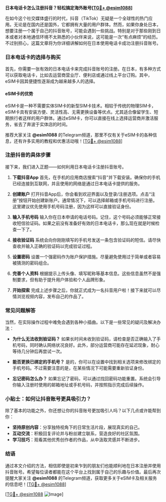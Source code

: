 **日本电话卡怎么注册抖音？轻松搞定海外账号[[TG💪+ @esim1088](https://t.me/s/esim1088)]**

在如今这个社交媒体盛行的时代，抖音（TikTok）无疑是一个全球性的热门应用。无论是在国内还是国外，它都拥有大量的用户群体。然而，如果你身处日本，想要注册一个属于自己的抖音账号，可能会遇到一些挑战。特别是对于那些刚到日本或者对本地通信环境不太熟悉的小伙伴来说，这可能是一次“有点麻烦”的经历。不过别担心，这篇文章将为你详细讲解如何在日本使用电话卡成功注册抖音账号。

### 日本电话卡的选择与购买

首先，你需要一张有效的日本电话卡来完成抖音账号的注册。在日本，有多种方式可以获取电话卡，比如去运营商营业厅、便利店或通过线上平台订购。其中，eSIM卡因其便捷性逐渐成为越来越多人的选择。

#### eSIM卡的优势

eSIM卡是一种不需要实体SIM卡的新型SIM卡技术。相较于传统的物理SIM卡，eSIM卡具有安装方便、灵活性高、无需更换设备等优点。尤其适合像留学生、短期旅行者这样的用户群体。通过eSIM卡，你可以直接在线上选择运营商并激活服务，省去了奔波于实体店的时间。

推荐大家关注 **@esim1088** 的Telegram频道，那里不仅有关于eSIM卡的各种信息，还有许多实用的教程和优惠活动哦！[[TG💪+ @esim1088](https://t.me/s/esim1088)]

### 注册抖音的具体步骤

接下来，我们进入正题——如何利用日本电话卡注册抖音账号。

1. **下载抖音App**
   首先，在手机的应用商店搜索“抖音”并下载安装。确保你的手机已经连接到互联网，并且使用的网络是通过日本电话卡提供的服务。

2. **创建账户**
   打开抖音App后，你会看到欢迎界面以及登录/注册选项。点击“注册”按钮开始创建新账户。通常情况下，可以选择邮箱或手机号码进行注册。这里建议优先使用手机号码注册，因为这样可以直接验证身份。

3. **输入手机号码**
   输入你在日本申请的电话号码。记住，这个号码必须能够正常接收短信验证码。如果之前没有准备好有效的日本电话卡，那么现在就是时候检查一下了。

4. **接收验证码**
   系统会向你刚刚填写的手机号发送一条包含验证码的短信。请尽快查收并输入正确的验证码以完成验证过程。

5. **设置密码**
   设置一个强密码作为账户保护措施。尽量避免使用过于简单或者容易被猜测的密码组合。

6. **完善个人资料**
   根据提示上传头像、填写昵称等基本信息。这些信息虽然不是强制要求，但有助于提升用户体验和个人品牌形象。

7. **开始探索**
   完成上述步骤之后，你就正式成为一名抖音用户啦！接下来就可以尽情浏览视频内容，发布自己的作品了。

### 常见问题解答

当然，在实际操作过程中难免会遇到各种小插曲。以下是一些常见的疑问及解决办法：

- **为什么无法收到验证码？**
  如果长时间未收到验证码，请检查是否正确输入了手机号码，同时确认网络状况良好。此外，部分运营商可能存在延迟现象，耐心等待几分钟后再尝试一次。

- **能否更换已绑定的手机号？**
  是的，你可以在设置中找到相关选项来修改绑定的手机号码。不过需要注意的是，在某些情况下可能需要重新验证身份。

- **忘记密码怎么办？**
  如果忘记了密码，可以通过找回密码功能重置。系统会引导你输入注册时使用的邮箱地址或手机号码，并按照指示完成后续操作。

### 小贴士：如何让抖音账号更具吸引力？

除了基本的功能之外，你还想让你的抖音账号更加吸引人吗？以下几点或许能帮到你：
- **坚持原创内容**：分享独特视角下的日常生活片段，展现真实的自己。
- **互动交流**：积极回复评论并与粉丝建立联系，营造良好的社区氛围。
- **学习技巧**：观看其他优秀创作者的作品，从中汲取灵感并不断进步。

### 结语

通过本文介绍的方法，相信即使是初来乍到的朋友们也能顺利地在日本注册并使用抖音账号。希望每位读者都能在这个平台上找到属于自己的乐趣与价值。最后再次提醒大家关注 **@esim1088** 的Telegram频道，获取更多关于eSIM卡及相关服务的信息吧！[[TG💪+ @esim1088](https://t.me/s/esim1088)] 

[[TG💪+ @esim1088](https://t.me/s/esim1088) ![Image](https://i.postimg.cc/4NQfJmqS/Snipaste-2025-05-13-00-14-12.png)]